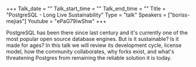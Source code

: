 +++
Talk_date = ""
Talk_start_time = ""
Talk_end_time = ""
Title = "PostgreSQL - Long Live Sustainability"
Type = "talk"
Speakers = ["boriss-mejias"]
Youtube = "ePaG79iwShw"
+++

PostgreSQL has been there since last century and it's currently one of the most popular open source database engines. But is it sustainable? Is it made for ages? In this talk we will review its development cycle, license model, how the community collaborates, why forks exist, and what's threatening Postgres from remaining the reliable solution it is today.